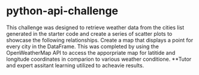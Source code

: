 # python-api-challenge
This challenge was designed to retrieve weather data from the cities list generated in the starter code and create a series of scatter plots to showcase the following relationships. Create a map that displays a point for every city in the DataFrame.
This was completed by using the OpenWeatherMap API to access the apporpriate map for latitide and longitude coordinates in comparion to various weather conditione. 
**Tutor and expert assitant learning utilized to acheavie results. 
